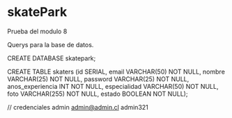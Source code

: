 # skatePark
Prueba del modulo 8 

Querys para la base de datos.

CREATE DATABASE skatepark;


CREATE TABLE skaters (id SERIAL, email VARCHAR(50) NOT NULL, nombre
VARCHAR(25) NOT NULL, password VARCHAR(25) NOT NULL, anos_experiencia
INT NOT NULL, especialidad VARCHAR(50) NOT NULL, foto VARCHAR(255) NOT
NULL, estado BOOLEAN NOT NULL);


// credenciales admin 
admin@admin.cl
admin321